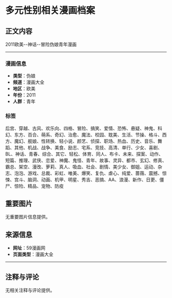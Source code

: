 # 多元性别相关漫画档案

## 正文内容

2011欧美--神话--冒险伪娘青年漫画

---

### 漫画信息

- **类型**：伪娘
- **频道**：漫画大全
- **地区**：欧美
- **年份**：2011
- **人群**：青年

### 标签

后宫、穿越、古风、欢乐向、四格、冒险、搞笑、爱情、恐怖、悬疑、神鬼、科幻、东方、百合、萌系、奇幻、治愈、魔法、校园、耽美、生活、节操、格斗、西方、魔幻、舰娘、性转换、轻小说、颜艺、侦探、职场、热血、历史、音乐、舞蹈、其他、机战、战争、美食、励志、宅系、竞技、高清、单行、少女、喜剧、BL、神话、青春、综合、其它、轻松、体育、同人、布卡、未来、探案、动作、短篇、推理、武侠、恋爱、神魔、鬼怪、青年、故事、灵异、都市、玄幻、修真、霸总、架空、漫改、萝莉、真人、吸血、社会、剧情、美少女、御姐、运动、杂志、泡泡、游戏、总裁、彩虹、唯美、爆笑、复仇、虐心、纯爱、蔷薇、震撼、惊悚、宫斗、脑洞、动画、机甲、明星、秀吉、恶搞、AA、浪漫、新作、日更、僵尸、惊险、精品、宠物、防疫

## 重要图片

无重要图片信息提供。

## 来源信息

- **网址**：59漫画网
- **页面类型**：漫画大全

---

## 注释与评论

无相关注释与评论提供。